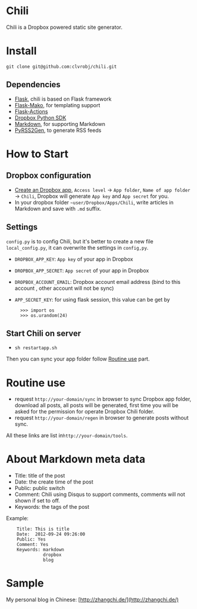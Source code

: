 Chili
=====
Chili is a Dropbox powered static site generator.

# Install
`git clone git@github.com:clvrobj/chili.git`

## Dependencies
* [Flask](http://flask.pocoo.org/), chili is based on Flask framework
* [Flask-Mako](http://packages.python.org/Flask-Mako/), for templating support
* [Flask-Actions](http://packages.python.org/Flask-Actions/)
* [Dropbox Python SDK](https://www.dropbox.com/developers/reference/sdk)
* [Markdown](http://pypi.python.org/pypi/Markdown), for supporting Markdown
* [PyRSS2Gen](http://pypi.python.org/pypi/PyRSS2Gen), to generate RSS feeds

# How to Start

## Dropbox configuration
* [Create an Dropbox app](https://www.dropbox.com/developers/apps), `Access level` → `App folder`, `Name of app folder` → `Chili`, Dropbox will generate `App key` and `App secret` for you.
* In your dropbox folder `~user/Dropbox/Apps/Chili`, write articles in Markdown and save with `.md` suffix.

## Settings
`config.py` is to config Chili, but it's better to create a new file `local_config.py`, it can overwrite the settings in `config,py`.

* `DROPBOX_APP_KEY`: `App key` of your app in Dropbox
* `DROPBOX_APP_SECRET`: `App secret` of your app in Dropbox
* `DROPBOX_ACCOUNT_EMAIL`: Dropbox account email address (bind to this account , other account will not be sync)
* `APP_SECRET_KEY`: for using flask session, this value can be get by

		>>> import os
		>>> os.urandom(24)

## Start Chili on server
* `sh restartapp.sh`

Then you can sync your app folder follow [Routine use](#routine-use) part.

# Routine use
* request `http://your-domain/sync` in browser to sync Dropbox app folder, download all posts, all posts will be generated,     first time you will be asked for the permission for operate Dropbox Chili folder.
* request `http://your-domain/regen` in browser to generate posts without sync.

All these links are list in`http://your-domain/tools`.

# About Markdown meta data
* Title: title of the post
* Date: the create time of the post
* Public: public switch
* Comment: Chili using Disqus to support comments, comments will not shown if set to off.
* Keywords: the tags of the post

Example:

		Title: This is title
		Date:  2012-09-24 09:26:00
		Public: Yes
		Comment: Yes
		Keywords: markdown
                  dropbox
                  blog


# Sample
My personal blog in Chinese: [http://zhangchi.de/](http://zhangchi.de/)